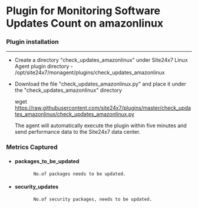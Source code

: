 # Plugin for Monitoring Software Updates Count on amazonlinux


### Plugin installation
---
 
- Create a directory "check_updates_amazonlinux" under Site24x7 Linux Agent plugin directory - /opt/site24x7/monagent/plugins/check_updates_amazonlinux
- Download the file "check_updates_amazonlinux.py" and place it under the "check_updates_amazonlinux" directory
  
  wget https://raw.githubusercontent.com/site24x7/plugins/master/check_updates_amazonlinux/check_updates_amazonlinux.py
	
  The agent will automatically execute the plugin within five minutes and send performance data to the Site24x7 data center.


### Metrics Captured

- #### packages_to_be_updated
             No.of packages needs to be updated.
- #### security_updates 
             No.of security packages, needs to be updated.

